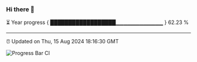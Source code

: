 ### Hi there 👋

⏳ Year progress { ██████████████████▁▁▁▁▁▁▁▁▁▁▁▁ } 62.23 %

---

⏰ Updated on Thu, 15 Aug 2024 18:16:30 GMT

![Progress Bar CI](https://github.com/liununu/liununu/workflows/Progress%20Bar%20CI/badge.svg)
